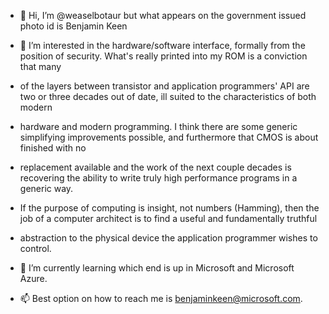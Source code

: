 - 👋 Hi, I’m @weaselbotaur but what appears on the government issued photo id is Benjamin Keen
  
- 👀 I’m interested in the hardware/software interface, formally from the position of security. What's really printed into my ROM is a conviction that many
- of the layers between transistor and application programmers' API are two or three decades out of date, ill suited to the characteristics of both modern
- hardware and modern programming.  I think there are some generic simplifying improvements possible, and furthermore that CMOS is about finished with no
- replacement available and the work of the next couple decades is recovering the ability to write truly high performance programs in a generic way.
- If the purpose of computing is insight, not numbers (Hamming), then the job of a computer architect is to find a useful and fundamentally truthful
- abstraction to the physical device the application programmer wishes to control.

- 🌱 I’m currently learning which end is up in Microsoft and Microsoft Azure.
  
- 📫 Best option on how to reach me is benjaminkeen@microsoft.com.

<!---
weaselbotaur/weaselbotaur is a ✨ special ✨ repository because its `README.md` (this file) appears on your GitHub profile.
You can click the Preview link to take a look at your changes.
--->
